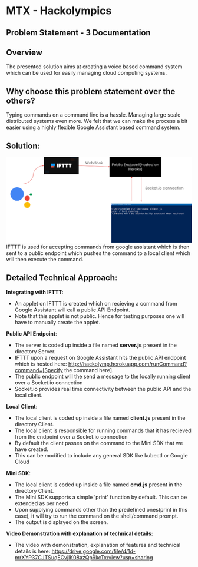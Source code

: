 # MTX - Hackolympics 

## Problem Statement - 3 Documentation

## Overview
The presented solution aims at creating a voice based command system which can be used for easily managing cloud computing systems.

## Why choose this problem statement over the others?
Typing commands on a command line is a hassle. Managing large scale distributed systems even more. We felt that we can make the process a bit easier using a highly flexible  Google Assistant based command system. 



## Solution:
![alt text](https://github.com/akshatjoshi2001/Hackolympics-Problem3/blob/master/solution.png?raw=true)
IFTTT is used for accepting commands from google assistant which is then sent to a public endpoint which pushes the command to a local client which will then execute the command.


## Detailed Technical Approach:

**Integrating with IFTTT**:

* An applet on IFTTT is created which on recieving a command from Google Assistant will call a public API Endpoint.
* Note that this applet is not public. Hence for testing purposes one will have to manually create the applet.

**Public API Endpoint**:
* The server is coded up inside a file named **server.js** present in the directory Server.
* IFTTT upon a request on Google Assistant hits the public API endpoint which is hosted here: http://hackolymp.herokuapp.com/runCommand?command=[Specify the command here].
* The public endpoint will the send a message to the locally running client over a Socket.io connection
* Socket.io provides real time connectivity between the public API and the local client.

**Local Client**:
* The local client is coded up inside a file named **client.js** present in the directory Client.
* The local client is responsible for running commands that it has recieved from the endpoint over a Socket.io connection
* By default the client passes on the command to the Mini SDK that we have created.
* This can be modified to include any general SDK like kubectl or Google Cloud

**Mini SDK**:
* The local client is coded up inside a file named **cmd.js** present in the directory Client.
* The Mini SDK supports a simple 'print' function by default. This can be extended as per need
* Upon supplying commands other than the predefined ones(print in this case), it will try to run the command  on the shell/command prompt.
* The output is displayed on the screen.

**Video Demonstration with explanation of technical details:**
* The video with  demonstration, explanation of features and technical details is here: https://drive.google.com/file/d/1d-mrXYP37CJTSuqECvjlK08azQp9kcTx/view?usp=sharing
